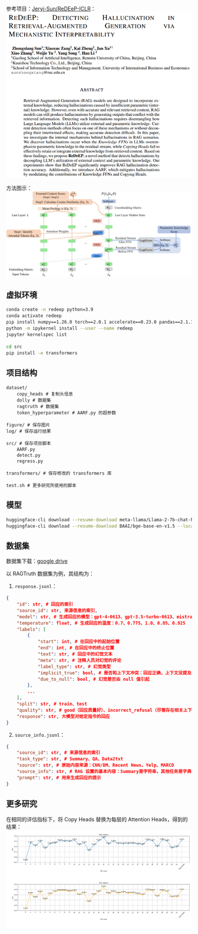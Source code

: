参考项目：[Jeryi-Sun/ReDEeP-ICLR](https://github.com/Jeryi-Sun/ReDEeP-ICLR)：
![论文图示](figure/1.png)

方法图示：
![方法图示](figure/2.jpg)

## 虚拟环境

```bash
conda create -n redeep python=3.9
conda activate redeep
pip install numpy==1.26.0 torch==2.0.1 accelerate==0.23.0 pandas==2.1.1 scikit-learn===1.3.1 sentence_transformers ipykernel
python -m ipykernel install --user --name redeep
jupyter kernelspec list

cd src
pip install -e transformers
```

## 项目结构

```
dataset/
    copy_heads # 复制头信息
    dolly # 数据集
    ragtruth # 数据集
    token_hyperparameter # AARF.py 的超参数

figure/ # 保存图片
log/ # 保存运行结果

src/ # 保存项目脚本
    AARF.py
    detect.py
    regress.py

transformers/ # 保存修改的 transformers 库

test.sh # 更多研究所使用的脚本
```

## 模型

```bash
huggingface-cli download --resume-download meta-llama/Llama-2-7b-chat-hf --token Your_token --local-dir model/Llama-2-7b-chat-hf
huggingface-cli download --resume-download BAAI/bge-base-en-v1.5 --local-dir model/bge-base-en-v1.5
```

## 数据集

数据集下载：[google drive](https://drive.google.com/file/d/1s-pmaBQutC6eQGtk2F3uKaMSkn_iGQwR/view?usp=sharing)

以 RAGTruth 数据集为例，其结构为：

1. `response.jsonl`：  
```json
{
    "id": str, # 回应的索引 
    "source_id": str, 来源信息的索引,
    "model": str, # 生成回应的模型：gpt-4-0613、gpt-3.5-turbo-0613、mistral-7B-instruct、llama-2-7b-chat、llama-2-13b-chat、llama-2-70b-chat
    "temperature": float, # 生成回应的温度：0.7、0.775、1.0、0.85、0.925 
    "labels": [
        {
            "start": int, # 在回应中的起始位置
            "end": int, # 在回应中的终止位置
            "text": str, # 回应中的幻觉文本
            "meta": str, # 注释人员对幻觉的评论
            "label_type": str, # 幻觉类型
            "implicit_true": bool, # 是否和上下文冲突：回应正确，上下文没提及
            "due_to_null": bool, # 幻觉是否由 null 值引起
        },
        ...
    ], 
    "split": str, # train、test 
    "quality": str, # good（回应质量好）、incorrect_refusal（尽管存在相关上下文，模型错误地拒绝回答）、truncated（回应意外截断） 
    "response": str, 大模型对给定指令的回应
}
```  

2. `source_info.jsonl`：
```json
{
    "source_id": str, # 来源信息的索引
    "task_type": str, # Summary、QA、Data2txt 
    "source": str, # 原始内容来源：CNN/DM、Recent News、Yelp、MARCO 
    "source_info": str, # RAG 设置的基本内容：Summary是字符串，其他任务是字典
    "prompt": str, # 用来生成回应的提示
}
```

## 更多研究

在相同的评估指标下，将 Copy Heads 替换为每层的 Attention Heads，得到的结果：  
![研究结果](figure/3.png)
